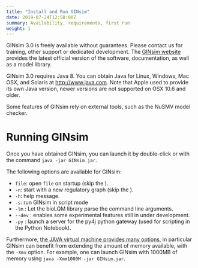 ```yaml
---
title: "Install and Run GINsim"
date: 2019-07-24T12:58:00Z
summary: Availability, requirements, first run
weight: 1
---
```



GINsim 3.0 is freely available without guarantees. Please contact us for training,
other support or dedicated development.
The [GINsim website](http://www.ginsim.org) provides the latest official
version of the software, documentation, as well as a model library.


GINsim 3.0 requires Java 8. You can obtain Java for Linux, Windows, Mac OSX,
and Solaris at http://www.java.com. Note that Apple used to
provide its own Java version, newer versions are not supported on OSX 10.6
and older.


Some features of GINsim rely on external tools, such as the NuSMV model checker.


Running GINsim
==============

Once you have obtained GINsim, you can launch it by double-click
or with the command ``java -jar GINsim.jar``.


The following options are available for GINsim:

* ``file``: open ``file`` on startup (skip the <link xref="starting-welcome" />).
* ``-n``: start with a new regulatory graph (skip the <link xref="starting-welcome" />).
* ``-h``: help message.
* ``-s``: run GINsim in <link xref="advanced-script">script mode</link>
* ``-lm`` : Let the bioLQM library parse the command line arguments.
* ``--dev`` : enables some experimental features still in under development.
* ``-py`` : launch a server for the py4j python gateway (used for scripting in the Python Notebook).

Furthermore, [the JAVA virtual machine provides many options](http://docs.oracle.com/javase/6/docs/technotes/tools),
in particular GINsim can benefit from extending the amount of memory available, with the ``-Xmx`` option.
For example, one can launch GINsim with 1000MB of memory using ``java -Xmm1000M -jar GINsim.jar``.


